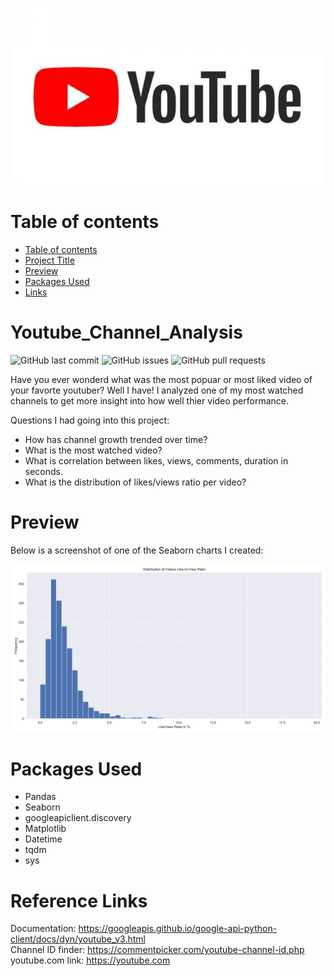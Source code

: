 ![Banner](https://github.com/zachmort/youtube_analytics/blob/main/banner_youtube.jpg)


# Table of contents
- [Table of contents](#table-of-contents)
- [Project Title](#Youtube_Channel_Analysis)
- [Preview](#preview)
- [Packages Used](#Packages-Used)
- [Links](#reference-links)



# Youtube_Channel_Analysis
<!-- Add banner here -->
![GitHub last commit](https://img.shields.io/github/last-commit/zachmort/youtube_analytics)
![GitHub issues](https://img.shields.io/github/issues-raw/zachmort/youtube_analytics)
![GitHub pull requests](https://img.shields.io/github/issues-pr/zachmort/youtube_analytics)


Have you ever wonderd what was the most popuar or most liked video of your favorte youtuber? Well I have! 
I analyzed one of my most watched channels to get more insight into how well thier video performance.

Questions I had going into this project:
- How has channel growth trended over time?
- What is the most watched video?
- What is correlation between likes, views, comments, duration in seconds.
- What is the distribution of likes/views ratio per video?

# Preview
<!-- Add a demo for your project -->
Below is a screenshot of one of the Seaborn charts I created:

![Picture](https://github.com/zachmort/youtube_analytics/blob/main/images/Likes_to_Views_Ratio_Distribution.png)

<!-- ADD Tableau studio dashbaord below -->

# Packages Used
- Pandas
- Seaborn
- googleapiclient.discovery 
- Matplotlib
- Datetime
- tqdm
- sys

# Reference Links
Documentation: https://googleapis.github.io/google-api-python-client/docs/dyn/youtube_v3.html </br>
Channel ID finder: https://commentpicker.com/youtube-channel-id.php </br>
youtube.com link: https://youtube.com
